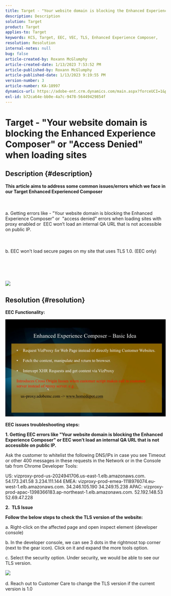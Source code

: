 ```yaml
---
title: Target - "Your website domain is blocking the Enhanced Experience Composer" or "Access Denied" when loading sites
description: Description
solution: Target
product: Target
applies-to: Target
keywords: KCS, Target, EEC, VEC, TLS, Enhanced Experience Composer,
resolution: Resolution
internal-notes: null
bug: false
article-created-by: Roxann McGlumphy
article-created-date: 1/13/2023 7:53:52 PM
article-published-by: Roxann McGlumphy
article-published-date: 1/13/2023 9:19:55 PM
version-number: 3
article-number: KA-18997
dynamics-url: https://adobe-ent.crm.dynamics.com/main.aspx?forceUCI=1&pagetype=entityrecord&etn=knowledgearticle&id=98421200-7c93-ed11-aad1-6045bd006a22
exl-id: b72ca64e-bb0e-4a7c-9478-56449429854f
---
```

# Target - "Your website domain is blocking the Enhanced Experience Composer" or "Access Denied" when loading sites

## Description {#description}

<b>This article aims to address some common issues/errors which we face in our Target Enhanced Experienced Composer</b><br><br> <br><br>a. Getting errors like - "Your website domain is blocking the Enhanced Experience Composer" or  "access denied" errors when loading sites with proxy enabled or  EEC won’t load an internal QA URL that is not accessible on public IP.<br><br> <br><br>b. EEC won't load secure pages on my site that uses TLS 1.0. (EEC only) <br><br> <br><br> <br><br>![](https://adobe-ent.crm.dynamics.com/api/data/v9.0/msdyn_knowledgearticleimages%289163ac73-37ab-ec11-983f-000d3a349523%29/msdyn_blobfile/$value)

## Resolution {#resolution}


<b>EEC Functionality:</b>

![](assets/6ea1c39f-52ab-ec11-983f-000d3a3496ef.png)



<b>EEC issues troubleshooting steps:</b>

<b>1. Getting EEC errors like "Your website domain is blocking the Enhanced Experience Composer" or EEC won’t load an internal QA URL that is not accessible on public IP.</b>

Ask the customer to whitelist the following DNS/IPs in case you see Timeout or other 400 messages in these requests in the Network or in the Console tab from Chrome Developer Tools:

US:
 vizproxy-prod-us-2024941706.us-east-1.elb.amazonaws.com.
 54.173.241.58
 3.234.111.144
 EMEA:
 vizproxy-prod-emea-1118976074.eu-west-1.elb.amazonaws.com.
 34.246.105.190
 34.249.15.238
 APAC:
 vizproxy-prod-apac-1398366183.ap-northeast-1.elb.amazonaws.com.
 52.192.148.53
 52.69.47.228



<b>2.  TLS Issue</b>

<b>Follow the below steps to check the TLS version of the website:</b>

a. Right-click on the affected page and open inspect element (developer console)

b. In the developer console, we can see 3 dots in the rightmost top corner (next to the gear icon). Click on it and expand the more tools option.

c. Select the security option. Under security, we would be able to see our TLS version.

![](https://experienceleague.adobe.com/docs/target/assets/firefox_more_info_3.png?lang=en)

d. Reach out to Customer Care to change the TLS version if the current version is 1.0
